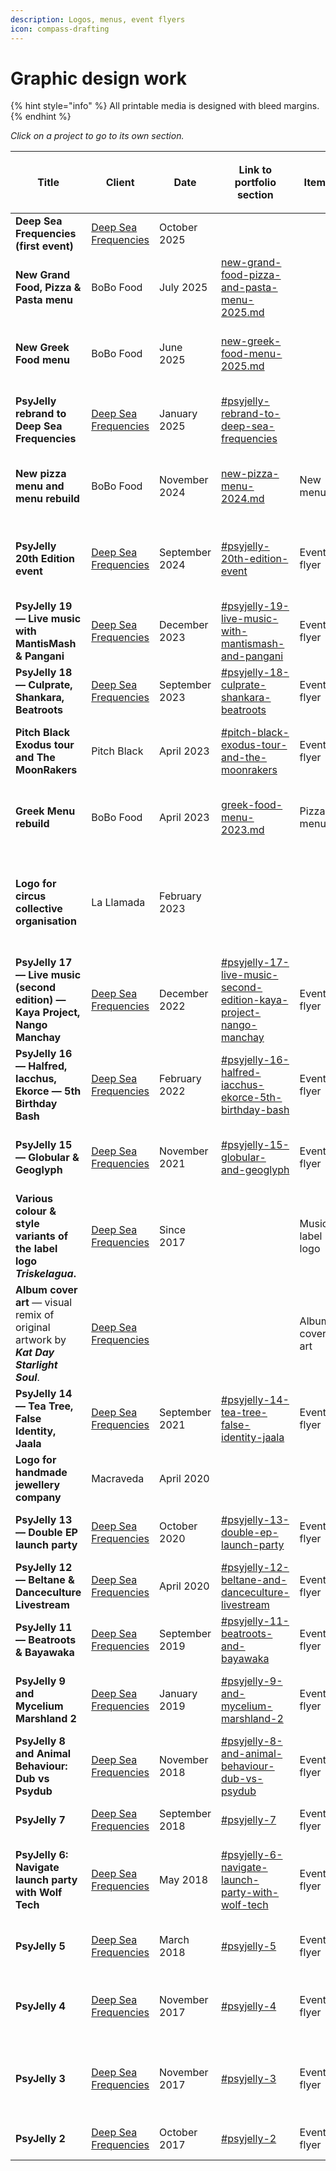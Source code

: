```yaml
---
description: Logos, menus, event flyers
icon: compass-drafting
---
```


# Graphic design work

{% hint style="info" %}
All printable media is designed with bleed margins.
{% endhint %}

_Click on a project to go to its own section._

<table data-column-title-hidden data-view="cards" data-full-width="true"><thead><tr><th>Title</th><th>Client</th><th>Date</th><th data-hidden data-card-target data-type="content-ref">Link to portfolio section</th><th data-hidden>Item</th><th data-hidden>Location</th><th data-hidden data-type="number">Work hours</th><th data-hidden>Tools used<select multiple><option value="ho1gctWVdhUC" label="Blender" color="blue"></option><option value="FRkdEdNAcdwN" label="Inkscape" color="blue"></option><option value="9k3ASTGz3h5n" label="Figma" color="blue"></option><option value="5QckY43k6ESW" label="Mandelbulb" color="blue"></option><option value="q6SmeA27Fy3o" label="Photoshop" color="blue"></option><option value="SBHyQL5sP4xT" label="FontForge" color="blue"></option><option value="CBrJI6ihmrKY" label="Hand" color="blue"></option></select></th><th data-hidden data-type="content-ref">Bēhance</th><th data-hidden data-card-cover data-type="image">Cover image</th></tr></thead><tbody><tr><td><strong>Deep Sea Frequencies (first event)</strong></td><td><a data-footnote-ref href="#user-content-fn-1">Deep Sea Frequencies</a></td><td>October 2025</td><td></td><td></td><td></td><td>null</td><td></td><td></td><td><a href="../.gitbook/assets/FB Event banner.jpg">FB Event banner.jpg</a></td></tr><tr><td><strong>New Grand Food, Pizza &#x26; Pasta menu</strong></td><td>BoBo Food</td><td>July 2025</td><td><a href="graphic-design/menus/bobo-food/new-grand-food-pizza-and-pasta-menu-2025.md">new-grand-food-pizza-and-pasta-menu-2025.md</a></td><td></td><td></td><td>null</td><td></td><td></td><td><a href="../.gitbook/assets/00 - RIGHT - Front page - 2025 BoBo Grand.jpg">00 - RIGHT - Front page - 2025 BoBo Grand.jpg</a></td></tr><tr><td><strong>New Greek Food menu</strong></td><td>BoBo Food</td><td>June 2025</td><td><a href="graphic-design/menus/bobo-food/new-greek-food-menu-2025.md">new-greek-food-menu-2025.md</a></td><td></td><td></td><td>null</td><td></td><td></td><td><a href="../.gitbook/assets/00 - RIGHT - Front page - 2025 BoBo Food.png">00 - RIGHT - Front page - 2025 BoBo Food.png</a></td></tr><tr><td><strong>PsyJelly rebrand to Deep Sea Frequencies</strong></td><td><a data-footnote-ref href="#user-content-fn-1">Deep Sea Frequencies</a></td><td>January 2025</td><td><a href="event-marketing.md#psyjelly-rebrand-to-deep-sea-frequencies">#psyjelly-rebrand-to-deep-sea-frequencies</a></td><td></td><td></td><td>null</td><td></td><td></td><td><a href="../.gitbook/assets/DSF00 - rebrand - Facebook Post Image.jpg">DSF00 - rebrand - Facebook Post Image.jpg</a></td></tr><tr><td><strong>New pizza menu and menu rebuild</strong></td><td>BoBo Food</td><td>November 2024</td><td><a href="graphic-design/menus/bobo-food/new-pizza-menu-2024.md">new-pizza-menu-2024.md</a></td><td>New menu</td><td>Đà Nẵng, Việt Nam</td><td>null</td><td><span data-option="q6SmeA27Fy3o">Photoshop</span></td><td><a href="https://www.behance.net/gallery/208869371/BoBo-Pizza-Restaurant-menu">https://www.behance.net/gallery/208869371/BoBo-Pizza-Restaurant-menu</a></td><td><a href="../.gitbook/assets/BoBo menu 2024 - 00 - Front page - 4th design.jpg">BoBo menu 2024 - 00 - Front page - 4th design.jpg</a></td></tr><tr><td><strong>PsyJelly 20th Edition event</strong></td><td><a data-footnote-ref href="#user-content-fn-1">Deep Sea Frequencies</a></td><td>September 2024</td><td><a href="event-marketing.md#psyjelly-20th-edition-event">#psyjelly-20th-edition-event</a></td><td>Event flyer</td><td>Bristol, UK</td><td>null</td><td></td><td><a href="https://www.behance.net/gallery/208870751/Psychedelic-Jelly-20th-Edition-Globular-Quanta-more">https://www.behance.net/gallery/208870751/Psychedelic-Jelly-20th-Edition-Globular-Quanta-more</a></td><td><a href="../.gitbook/assets/PJ020 - PsyJelly 20th Edition facebook banner.jpg">PJ020 - PsyJelly 20th Edition facebook banner.jpg</a></td></tr><tr><td><strong>PsyJelly 19 — Live music with MantisMash &#x26; Pangani</strong></td><td><a data-footnote-ref href="#user-content-fn-1">Deep Sea Frequencies</a></td><td>December 2023</td><td><a href="event-marketing.md#psyjelly-19-live-music-with-mantismash-and-pangani">#psyjelly-19-live-music-with-mantismash-and-pangani</a></td><td>Event flyer</td><td>Bristol, UK</td><td>null</td><td></td><td><a href="https://www.behance.net/gallery/184796767/Psychedelic-Jelly-19-MantisMash-Pangani-Encounters">https://www.behance.net/gallery/184796767/Psychedelic-Jelly-19-MantisMash-Pangani-Encounters</a></td><td><a href="../.gitbook/assets/PJ019 - Flyer print A5 with bleed but RGB-1.jpg">PJ019 - Flyer print A5 with bleed but RGB-1.jpg</a></td></tr><tr><td><strong>PsyJelly 18 — Culprate, Shankara, Beatroots</strong></td><td><a data-footnote-ref href="#user-content-fn-1">Deep Sea Frequencies</a></td><td>September 2023</td><td><a href="event-marketing.md#psyjelly-18-culprate-shankara-beatroots">#psyjelly-18-culprate-shankara-beatroots</a></td><td>Event flyer</td><td>Bristol, UK</td><td>null</td><td></td><td><a href="https://www.behance.net/gallery/176359653/Psychedelic-Jelly-18-Culprate-Shankara-Beatroots">https://www.behance.net/gallery/176359653/Psychedelic-Jelly-18-Culprate-Shankara-Beatroots</a></td><td><a href="../.gitbook/assets/PJ018 - Flyer A5 05-EDIT-7.jpg">PJ018 - Flyer A5 05-EDIT-7.jpg</a></td></tr><tr><td><strong>Pitch Black Exodus tour and The MoonRakers</strong></td><td>Pitch Black</td><td>April 2023</td><td><a href="event-marketing.md#pitch-black-exodus-tour-and-the-moonrakers">#pitch-black-exodus-tour-and-the-moonrakers</a></td><td>Event flyer</td><td>Bristol, UK</td><td>null</td><td></td><td><a href="https://www.behance.net/gallery/164915925/Event-banner-Pitch-Black-The-MoonRakers">https://www.behance.net/gallery/164915925/Event-banner-Pitch-Black-The-MoonRakers</a></td><td><a href="../.gitbook/assets/Pitch Black 2023 - facebook - right handed.jpg">Pitch Black 2023 - facebook - right handed.jpg</a></td></tr><tr><td><strong>Greek Menu rebuild</strong></td><td>BoBo Food</td><td>April 2023</td><td><a href="graphic-design/menus/bobo-food/greek-food-menu-2023.md">greek-food-menu-2023.md</a></td><td>Pizza menu</td><td>Đà Nẵng, Việt Nam</td><td>null</td><td><span data-option="q6SmeA27Fy3o">Photoshop</span></td><td><a href="https://www.behance.net/gallery/208869371/BoBo-Pizza-Restaurant-menu">https://www.behance.net/gallery/208869371/BoBo-Pizza-Restaurant-menu</a></td><td><a href="../.gitbook/assets/BoBo Menu 2023 - Page 0 - Front page.jpg">BoBo Menu 2023 - Page 0 - Front page.jpg</a></td></tr><tr><td><strong>Logo for circus collective organisation</strong></td><td>La Llamada</td><td>February 2023</td><td></td><td></td><td></td><td>null</td><td></td><td></td><td><a href="../.gitbook/assets/vector layout - sixth version - light 5 - for most social media sites.jpg">vector layout - sixth version - light 5 - for most social media sites.jpg</a></td></tr><tr><td><strong>PsyJelly 17 — Live music (second edition) — Kaya Project, Nango Manchay</strong></td><td><a data-footnote-ref href="#user-content-fn-1">Deep Sea Frequencies</a></td><td>December 2022</td><td><a href="event-marketing.md#psyjelly-17-live-music-second-edition-kaya-project-nango-manchay">#psyjelly-17-live-music-second-edition-kaya-project-nango-manchay</a></td><td>Event flyer</td><td>Bristol, UK</td><td>null</td><td><span data-option="5QckY43k6ESW">Mandelbulb, </span><span data-option="ho1gctWVdhUC">Blender, </span><span data-option="q6SmeA27Fy3o">Photoshop</span></td><td><a href="https://www.behance.net/gallery/164827263/Psychedelic-Jelly-17-live-music-event-flyer">https://www.behance.net/gallery/164827263/Psychedelic-Jelly-17-live-music-event-flyer</a></td><td><a href="../.gitbook/assets/PJ017 - Jan 2023 - FB Event Banner.jpg">PJ017 - Jan 2023 - FB Event Banner.jpg</a></td></tr><tr><td><strong>PsyJelly 16 — Halfred, Iacchus, Ekorce — 5th Birthday Bash</strong></td><td><a data-footnote-ref href="#user-content-fn-1">Deep Sea Frequencies</a></td><td>February 2022</td><td><a href="event-marketing.md#psyjelly-16-halfred-iacchus-ekorce-5th-birthday-bash">#psyjelly-16-halfred-iacchus-ekorce-5th-birthday-bash</a></td><td>Event flyer</td><td>Bristol, UK</td><td>null</td><td><span data-option="ho1gctWVdhUC">Blender, </span><span data-option="q6SmeA27Fy3o">Photoshop</span></td><td><a href="https://www.behance.net/gallery/164741815/Psychedelic-Jelly-16-2-rooms-flyer-FB">https://www.behance.net/gallery/164741815/Psychedelic-Jelly-16-2-rooms-flyer-FB</a></td><td><a href="../.gitbook/assets/PJ016 - facebook banner event blender 02.jpg">PJ016 - facebook banner event blender 02.jpg</a></td></tr><tr><td><strong>PsyJelly 15 — Globular &#x26; Geoglyph</strong></td><td><a data-footnote-ref href="#user-content-fn-1">Deep Sea Frequencies</a></td><td>November 2021</td><td><a href="event-marketing.md#psyjelly-15-globular-and-geoglyph">#psyjelly-15-globular-and-geoglyph</a></td><td>Event flyer</td><td>Bristol, UK</td><td>null</td><td><span data-option="q6SmeA27Fy3o">Photoshop</span></td><td><a href="https://www.behance.net/gallery/164738517/Psychedelic-Jelly-15-Globular-and-Geoglyph-flyer-FB">https://www.behance.net/gallery/164738517/Psychedelic-Jelly-15-Globular-and-Geoglyph-flyer-FB</a></td><td><a href="../.gitbook/assets/PJ015 - 02 flyer event obverse A5 CMYK-2.jpg">PJ015 - 02 flyer event obverse A5 CMYK-2.jpg</a></td></tr><tr><td><strong>Various colour &#x26; style variants of the label logo </strong><em><strong>Triskelagua</strong></em><strong>.</strong></td><td><a data-footnote-ref href="#user-content-fn-1">Deep Sea Frequencies</a></td><td>Since 2017</td><td></td><td>Music label logo</td><td>Bristol, UK</td><td>null</td><td><span data-option="q6SmeA27Fy3o">Photoshop, </span><span data-option="FRkdEdNAcdwN">Inkscape, </span><span data-option="ho1gctWVdhUC">Blender</span></td><td></td><td></td></tr><tr><td><strong>Album cover art</strong> — visual remix of original artwork by <em><strong>Kat Day Starlight Soul</strong></em>.</td><td><a data-footnote-ref href="#user-content-fn-1">Deep Sea Frequencies</a></td><td></td><td></td><td>Album cover art</td><td></td><td>null</td><td><span data-option="q6SmeA27Fy3o">Photoshop</span></td><td><a href="https://www.behance.net/gallery/126973771/Geolinguistic-Remix-album-artwork-by-Kat-Day">https://www.behance.net/gallery/126973771/Geolinguistic-Remix-album-artwork-by-Kat-Day</a></td><td></td></tr><tr><td><strong>PsyJelly 14 — Tea Tree, False Identity, Jaala</strong></td><td><a data-footnote-ref href="#user-content-fn-1">Deep Sea Frequencies</a></td><td>September 2021</td><td><a href="event-marketing.md#psyjelly-14-tea-tree-false-identity-jaala">#psyjelly-14-tea-tree-false-identity-jaala</a></td><td>Event flyer</td><td>Bristol, UK</td><td>null</td><td><span data-option="FRkdEdNAcdwN">Inkscape, </span><span data-option="q6SmeA27Fy3o">Photoshop</span></td><td><a href="https://www.behance.net/gallery/126215901/Psychedelic-Jelly-14-facebook-event-banner-image">https://www.behance.net/gallery/126215901/Psychedelic-Jelly-14-facebook-event-banner-image</a></td><td><a href="../.gitbook/assets/PJ014 - 01 A5 flyer front CMYK-4.jpg">PJ014 - 01 A5 flyer front CMYK-4.jpg</a></td></tr><tr><td><strong>Logo for handmade jewellery company</strong></td><td>Macraveda</td><td>April 2020</td><td></td><td></td><td></td><td>null</td><td></td><td></td><td><a href="../.gitbook/assets/Macraveda 2020 - render 2.png">Macraveda 2020 - render 2.png</a></td></tr><tr><td><strong>PsyJelly 13 — Double EP launch party</strong></td><td><a data-footnote-ref href="#user-content-fn-1">Deep Sea Frequencies</a></td><td>October 2020</td><td><a href="event-marketing.md#psyjelly-13-double-ep-launch-party">#psyjelly-13-double-ep-launch-party</a></td><td>Event flyer</td><td></td><td>null</td><td></td><td><a href="https://www.behance.net/gallery/125087323/Psychedelic-Jelly-13-Double-EP-launch-party">https://www.behance.net/gallery/125087323/Psychedelic-Jelly-13-Double-EP-launch-party</a></td><td><a href="../.gitbook/assets/PJ013 - facebook banner PSD 08.jpg">PJ013 - facebook banner PSD 08.jpg</a></td></tr><tr><td><strong>PsyJelly 12 — Beltane &#x26; Danceculture Livestream</strong></td><td><a data-footnote-ref href="#user-content-fn-1">Deep Sea Frequencies</a></td><td>April 2020</td><td><a href="event-marketing.md#psyjelly-12-beltane-and-danceculture-livestream">#psyjelly-12-beltane-and-danceculture-livestream</a></td><td>Event flyer</td><td></td><td>null</td><td><span data-option="CBrJI6ihmrKY">Hand, </span><span data-option="FRkdEdNAcdwN">Inkscape</span></td><td><a href="https://www.behance.net/gallery/125086295/Psychedelic-Jelly-12-Beltane-Danceculture-livestream">https://www.behance.net/gallery/125086295/Psychedelic-Jelly-12-Beltane-Danceculture-livestream</a></td><td><a href="../.gitbook/assets/PJ012 - facebook banner 03 bluer.jpg">PJ012 - facebook banner 03 bluer.jpg</a></td></tr><tr><td><strong>PsyJelly 11 — Beatroots &#x26; Bayawaka</strong></td><td><a data-footnote-ref href="#user-content-fn-1">Deep Sea Frequencies</a></td><td>September 2019</td><td><a href="event-marketing.md#psyjelly-11-beatroots-and-bayawaka">#psyjelly-11-beatroots-and-bayawaka</a></td><td>Event flyer</td><td></td><td>null</td><td></td><td><a href="https://www.behance.net/gallery/125057301/Psychedelic-Jelly-11-Beatroots-Bayawaka">https://www.behance.net/gallery/125057301/Psychedelic-Jelly-11-Beatroots-Bayawaka</a></td><td><a href="../.gitbook/assets/PJ011 - front and back.jpg">PJ011 - front and back.jpg</a></td></tr><tr><td><strong>PsyJelly 9 and Mycelium Marshland 2</strong></td><td><a data-footnote-ref href="#user-content-fn-1">Deep Sea Frequencies</a></td><td>January 2019</td><td><a href="event-marketing.md#psyjelly-9-and-mycelium-marshland-2">#psyjelly-9-and-mycelium-marshland-2</a></td><td>Event flyer</td><td></td><td>null</td><td></td><td><a href="https://www.behance.net/gallery/124721351/Psychedelic-Jelly-9-Mycelium-Marshland-2">https://www.behance.net/gallery/124721351/Psychedelic-Jelly-9-Mycelium-Marshland-2</a></td><td><a href="../.gitbook/assets/PJ009 - Poster 02 - Mycelium Marshland-3.jpg">PJ009 - Poster 02 - Mycelium Marshland-3.jpg</a></td></tr><tr><td><strong>PsyJelly 8 and Animal Behaviour: Dub vs Psydub</strong></td><td><a data-footnote-ref href="#user-content-fn-1">Deep Sea Frequencies</a></td><td>November 2018</td><td><a href="event-marketing.md#psyjelly-8-and-animal-behaviour-dub-vs-psydub">#psyjelly-8-and-animal-behaviour-dub-vs-psydub</a></td><td>Event flyer</td><td></td><td>null</td><td></td><td><a href="https://www.behance.net/gallery/124252705/Psychedelic-Jelly-8-Animal-Behaviour-Dub-vs-Psydub">https://www.behance.net/gallery/124252705/Psychedelic-Jelly-8-Animal-Behaviour-Dub-vs-Psydub</a></td><td><a href="../.gitbook/assets/PJ008 - Dub VS Psy poster - 06 farran-5.jpg">PJ008 - Dub VS Psy poster - 06 farran-5.jpg</a></td></tr><tr><td><strong>PsyJelly 7</strong></td><td><a data-footnote-ref href="#user-content-fn-1">Deep Sea Frequencies</a></td><td>September 2018</td><td><a href="event-marketing.md#psyjelly-7">#psyjelly-7</a></td><td>Event flyer</td><td></td><td>null</td><td></td><td><a href="https://www.behance.net/gallery/70299131/Psychedelic-Jelly-7">https://www.behance.net/gallery/70299131/Psychedelic-Jelly-7</a></td><td><a href="../.gitbook/assets/PJ007 - Flyer 02.jpg">PJ007 - Flyer 02.jpg</a></td></tr><tr><td><strong>PsyJelly 6: Navigate launch party with Wolf Tech</strong></td><td><a data-footnote-ref href="#user-content-fn-1">Deep Sea Frequencies</a></td><td>May 2018</td><td><a href="event-marketing.md#psyjelly-6-navigate-launch-party-with-wolf-tech">#psyjelly-6-navigate-launch-party-with-wolf-tech</a></td><td>Event flyer</td><td></td><td>null</td><td></td><td><a href="https://www.behance.net/gallery/65489261/Psychedelic-Jelly-6-Navigate">https://www.behance.net/gallery/65489261/Psychedelic-Jelly-6-Navigate</a></td><td><a href="../.gitbook/assets/PJ006 - v25 navigation poster - updated contrast.jpg">PJ006 - v25 navigation poster - updated contrast.jpg</a></td></tr><tr><td><strong>PsyJelly 5</strong></td><td><a data-footnote-ref href="#user-content-fn-1">Deep Sea Frequencies</a></td><td>March 2018</td><td><a href="event-marketing.md#psyjelly-5">#psyjelly-5</a></td><td>Event flyer</td><td></td><td>null</td><td></td><td><a href="https://www.behance.net/gallery/65488801/Psychedelic-Jelly-5">https://www.behance.net/gallery/65488801/Psychedelic-Jelly-5</a></td><td><a href="../.gitbook/assets/PJ005 - facebook post image 4.jpg">PJ005 - facebook post image 4.jpg</a></td></tr><tr><td><strong>PsyJelly 4</strong></td><td><a data-footnote-ref href="#user-content-fn-1">Deep Sea Frequencies</a></td><td>November 2017</td><td><a href="event-marketing.md#psyjelly-4">#psyjelly-4</a></td><td>Event flyer</td><td></td><td>null</td><td></td><td><a href="https://www.behance.net/gallery/65488623/Psychedelic-Jelly-4">https://www.behance.net/gallery/65488623/Psychedelic-Jelly-4</a></td><td><a href="../.gitbook/assets/PJ004 - jellyfish poster landscape 03.jpg">PJ004 - jellyfish poster landscape 03.jpg</a></td></tr><tr><td><strong>PsyJelly 3</strong></td><td><a data-footnote-ref href="#user-content-fn-1">Deep Sea Frequencies</a></td><td>November 2017</td><td><a href="event-marketing.md#psyjelly-3">#psyjelly-3</a></td><td>Event flyer</td><td></td><td>null</td><td></td><td><a href="https://www.behance.net/gallery/65485995/Psychedelic-Jelly-3">https://www.behance.net/gallery/65485995/Psychedelic-Jelly-3</a></td><td><a href="../.gitbook/assets/PJ003 - jellyfish poster facebook advert size.jpg">PJ003 - jellyfish poster facebook advert size.jpg</a></td></tr><tr><td><strong>PsyJelly 2</strong></td><td><a data-footnote-ref href="#user-content-fn-1">Deep Sea Frequencies</a></td><td>October 2017</td><td><a href="event-marketing.md#psyjelly-2">#psyjelly-2</a></td><td>Event flyer</td><td></td><td>null</td><td></td><td><a href="https://www.behance.net/gallery/65418667/Psychedelic-Jelly-2">https://www.behance.net/gallery/65418667/Psychedelic-Jelly-2</a></td><td><a href="../.gitbook/assets/PJ002 - jellyfish yellow.jpg">PJ002 - jellyfish yellow.jpg</a></td></tr></tbody></table>

[^1]: previously _Psychedelic Jelly_
